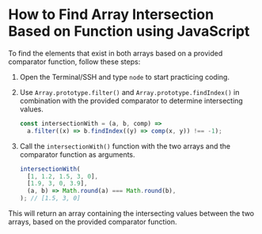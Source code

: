# How to Find Array Intersection Based on Function using JavaScript

To find the elements that exist in both arrays based on a provided comparator function, follow these steps:

1. Open the Terminal/SSH and type `node` to start practicing coding.

2. Use `Array.prototype.filter()` and `Array.prototype.findIndex()` in combination with the provided comparator to determine intersecting values.

   ```js
   const intersectionWith = (a, b, comp) =>
     a.filter((x) => b.findIndex((y) => comp(x, y)) !== -1);
   ```

3. Call the `intersectionWith()` function with the two arrays and the comparator function as arguments.

   ```js
   intersectionWith(
     [1, 1.2, 1.5, 3, 0],
     [1.9, 3, 0, 3.9],
     (a, b) => Math.round(a) === Math.round(b),
   ); // [1.5, 3, 0]
   ```

This will return an array containing the intersecting values between the two arrays, based on the provided comparator function.
